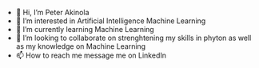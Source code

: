 - 👋 Hi, I’m Peter Akinola
- 👀 I’m interested in Artificial Intelligence Machine Learning
- 🌱 I’m currently learning Machine Learning 
- 💞️ I’m looking to collaborate on strenghtening my skills in phyton as well as my knowledge on Machine Learning
- 📫 How to reach me message me on LinkedIn

<!---
Pakinola/Pakinola is a ✨ special ✨ repository because its `README.md` (this file) appears on your GitHub profile.
You can click the Preview link to take a look at your changes.
--->
